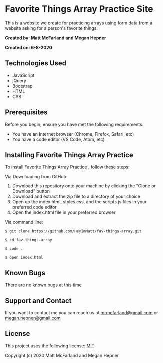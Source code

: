 # Favorite Things Array Practice Site

This is a website we create for practicing arrays using form data from a website asking for a person's favorite things.


**Created by: Matt McFarland and Megan Hepner**

**Created on: 6-8-2020**

## Technologies Used
- JavaScript
- jQuery
- Bootstrap
- HTML
- CSS

## Prerequisites

Before you begin, ensure you have met the following requirements:
* You have an Internet browser (Chrome, Firefox, Safari, etc)
* You have a code editor (VS Code, Atom, etc)

## Installing Favorite Things Array Practice 

To install Favorite Things Array Practice , follow these steps:

Via Downloading from GitHub:
1. Download this repository onto your machine by clicking the "Clone or Download" button
2. Download and extract the zip file to a directory of your choice
3. Open up the index.html, styles.css, and the scripts.js files in your preferred code editor
4. Open the index.html file in your preferred browser

Via command line:
```
$ git clone https://github.com/HeyImMatt/fav-things-array.git

$ cd fav-things-array

$ code .

$ open index.html
```

## Known Bugs

There are no known bugs at this time

## Support and Contact

If you want to contact me you can reach us at <mrmcfarland@gmail.com> or <megan.hepner@gmail.com>

## License

This project uses the following license: [MIT](https://opensource.org/licenses/MIT)

Copyright (c) 2020 Matt McFarland and Megan Hepner